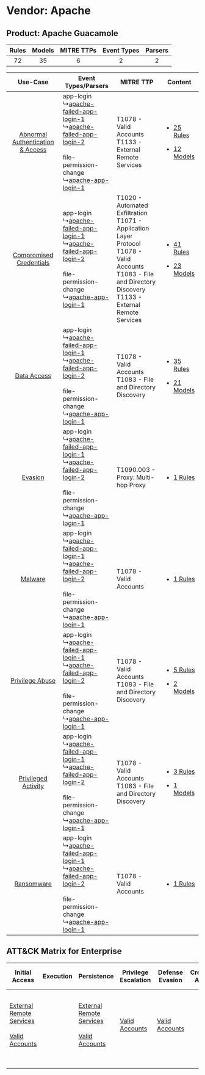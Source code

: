 Vendor: Apache
==============
Product: Apache Guacamole
-------------------------
| Rules | Models | MITRE TTPs | Event Types | Parsers |
|:-----:|:------:|:----------:|:-----------:|:-------:|
|  72   |   35   |     6      |      2      |    2    |

|    Use-Case    | Event Types/Parsers    | MITRE TTP    | Content    |
|:----:| ---- | ---- | ---- |
| [Abnormal Authentication & Access](../../../UseCases/uc_abnormal_authentication_&_access.md) |  app-login<br> ↳[apache-failed-app-login-1](Ps/pC_apachefailedapplogin1.md)<br> ↳[apache-failed-app-login-2](Ps/pC_apachefailedapplogin2.md)<br><br> file-permission-change<br> ↳[apache-app-login-1](Ps/pC_apacheapplogin1.md)<br> | T1078 - Valid Accounts<br>T1133 - External Remote Services<br>    | [<ul><li>25 Rules</li></ul><ul><li>12 Models</li></ul>](RM/r_m_apache_apache_guacamole_Abnormal_Authentication_&_Access.md) |
|          [Compromised Credentials](../../../UseCases/uc_compromised_credentials.md)          |  app-login<br> ↳[apache-failed-app-login-1](Ps/pC_apachefailedapplogin1.md)<br> ↳[apache-failed-app-login-2](Ps/pC_apachefailedapplogin2.md)<br><br> file-permission-change<br> ↳[apache-app-login-1](Ps/pC_apacheapplogin1.md)<br> | T1020 - Automated Exfiltration<br>T1071 - Application Layer Protocol<br>T1078 - Valid Accounts<br>T1083 - File and Directory Discovery<br>T1133 - External Remote Services<br> | [<ul><li>41 Rules</li></ul><ul><li>23 Models</li></ul>](RM/r_m_apache_apache_guacamole_Compromised_Credentials.md)          |
|    [Data Access](../../../UseCases/uc_data_access.md)    |  app-login<br> ↳[apache-failed-app-login-1](Ps/pC_apachefailedapplogin1.md)<br> ↳[apache-failed-app-login-2](Ps/pC_apachefailedapplogin2.md)<br><br> file-permission-change<br> ↳[apache-app-login-1](Ps/pC_apacheapplogin1.md)<br> | T1078 - Valid Accounts<br>T1083 - File and Directory Discovery<br>    | [<ul><li>35 Rules</li></ul><ul><li>21 Models</li></ul>](RM/r_m_apache_apache_guacamole_Data_Access.md)    |
|    [Evasion](../../../UseCases/uc_evasion.md)    |  app-login<br> ↳[apache-failed-app-login-1](Ps/pC_apachefailedapplogin1.md)<br> ↳[apache-failed-app-login-2](Ps/pC_apachefailedapplogin2.md)<br><br> file-permission-change<br> ↳[apache-app-login-1](Ps/pC_apacheapplogin1.md)<br> | T1090.003 - Proxy: Multi-hop Proxy<br>    | [<ul><li>1 Rules</li></ul>](RM/r_m_apache_apache_guacamole_Evasion.md)    |
|    [Malware](../../../UseCases/uc_malware.md)    |  app-login<br> ↳[apache-failed-app-login-1](Ps/pC_apachefailedapplogin1.md)<br> ↳[apache-failed-app-login-2](Ps/pC_apachefailedapplogin2.md)<br><br> file-permission-change<br> ↳[apache-app-login-1](Ps/pC_apacheapplogin1.md)<br> | T1078 - Valid Accounts<br>    | [<ul><li>1 Rules</li></ul>](RM/r_m_apache_apache_guacamole_Malware.md)    |
|    [Privilege Abuse](../../../UseCases/uc_privilege_abuse.md)    |  app-login<br> ↳[apache-failed-app-login-1](Ps/pC_apachefailedapplogin1.md)<br> ↳[apache-failed-app-login-2](Ps/pC_apachefailedapplogin2.md)<br><br> file-permission-change<br> ↳[apache-app-login-1](Ps/pC_apacheapplogin1.md)<br> | T1078 - Valid Accounts<br>T1083 - File and Directory Discovery<br>    | [<ul><li>5 Rules</li></ul><ul><li>2 Models</li></ul>](RM/r_m_apache_apache_guacamole_Privilege_Abuse.md)    |
|    [Privileged Activity](../../../UseCases/uc_privileged_activity.md)    |  app-login<br> ↳[apache-failed-app-login-1](Ps/pC_apachefailedapplogin1.md)<br> ↳[apache-failed-app-login-2](Ps/pC_apachefailedapplogin2.md)<br><br> file-permission-change<br> ↳[apache-app-login-1](Ps/pC_apacheapplogin1.md)<br> | T1078 - Valid Accounts<br>T1083 - File and Directory Discovery<br>    | [<ul><li>3 Rules</li></ul><ul><li>1 Models</li></ul>](RM/r_m_apache_apache_guacamole_Privileged_Activity.md)    |
|    [Ransomware](../../../UseCases/uc_ransomware.md)    |  app-login<br> ↳[apache-failed-app-login-1](Ps/pC_apachefailedapplogin1.md)<br> ↳[apache-failed-app-login-2](Ps/pC_apachefailedapplogin2.md)<br><br> file-permission-change<br> ↳[apache-app-login-1](Ps/pC_apacheapplogin1.md)<br> | T1078 - Valid Accounts<br>    | [<ul><li>1 Rules</li></ul>](RM/r_m_apache_apache_guacamole_Ransomware.md)    |

ATT&CK Matrix for Enterprise
----------------------------
| Initial Access                                                                                                                                   | Execution | Persistence                                                                                                                                      | Privilege Escalation                                                | Defense Evasion                                                     | Credential Access | Discovery                                                                         | Lateral Movement | Collection | Command and Control                                                                                                                                                                                                      | Exfiltration                                                                | Impact |
| ------------------------------------------------------------------------------------------------------------------------------------------------ | --------- | ------------------------------------------------------------------------------------------------------------------------------------------------ | ------------------------------------------------------------------- | ------------------------------------------------------------------- | ----------------- | --------------------------------------------------------------------------------- | ---------------- | ---------- | ------------------------------------------------------------------------------------------------------------------------------------------------------------------------------------------------------------------------ | --------------------------------------------------------------------------- | ------ |
| [External Remote Services](https://attack.mitre.org/techniques/T1133)<br><br>[Valid Accounts](https://attack.mitre.org/techniques/T1078)<br><br> |           | [External Remote Services](https://attack.mitre.org/techniques/T1133)<br><br>[Valid Accounts](https://attack.mitre.org/techniques/T1078)<br><br> | [Valid Accounts](https://attack.mitre.org/techniques/T1078)<br><br> | [Valid Accounts](https://attack.mitre.org/techniques/T1078)<br><br> |                   | [File and Directory Discovery](https://attack.mitre.org/techniques/T1083)<br><br> |                  |            | [Proxy: Multi-hop Proxy](https://attack.mitre.org/techniques/T1090/003)<br><br>[Application Layer Protocol](https://attack.mitre.org/techniques/T1071)<br><br>[Proxy](https://attack.mitre.org/techniques/T1090)<br><br> | [Automated Exfiltration](https://attack.mitre.org/techniques/T1020)<br><br> |        |